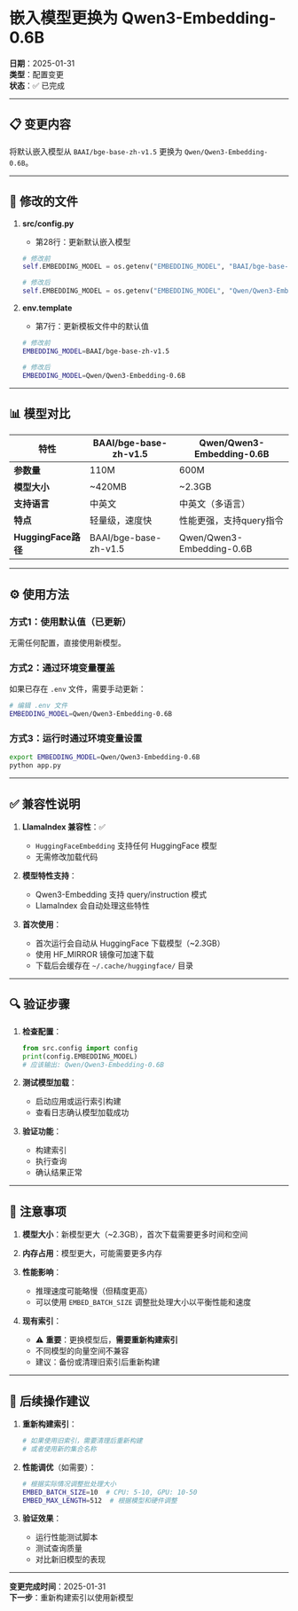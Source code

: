 # 嵌入模型更换为 Qwen3-Embedding-0.6B

**日期**：2025-01-31  
**类型**：配置变更  
**状态**：✅ 已完成

---

## 📋 变更内容

将默认嵌入模型从 `BAAI/bge-base-zh-v1.5` 更换为 `Qwen/Qwen3-Embedding-0.6B`。

---

## 🔧 修改的文件

1. **src/config.py**
   - 第28行：更新默认嵌入模型
   ```python
   # 修改前
   self.EMBEDDING_MODEL = os.getenv("EMBEDDING_MODEL", "BAAI/bge-base-zh-v1.5")
   
   # 修改后
   self.EMBEDDING_MODEL = os.getenv("EMBEDDING_MODEL", "Qwen/Qwen3-Embedding-0.6B")
   ```

2. **env.template**
   - 第7行：更新模板文件中的默认值
   ```bash
   # 修改前
   EMBEDDING_MODEL=BAAI/bge-base-zh-v1.5
   
   # 修改后
   EMBEDDING_MODEL=Qwen/Qwen3-Embedding-0.6B
   ```

---

## 📊 模型对比

| 特性 | BAAI/bge-base-zh-v1.5 | Qwen/Qwen3-Embedding-0.6B |
|------|----------------------|---------------------------|
| **参数量** | 110M | 600M |
| **模型大小** | ~420MB | ~2.3GB |
| **支持语言** | 中英文 | 中英文（多语言） |
| **特点** | 轻量级，速度快 | 性能更强，支持query指令 |
| **HuggingFace路径** | BAAI/bge-base-zh-v1.5 | Qwen/Qwen3-Embedding-0.6B |

---

## ⚙️ 使用方法

### 方式1：使用默认值（已更新）
无需任何配置，直接使用新模型。

### 方式2：通过环境变量覆盖
如果已存在 `.env` 文件，需要手动更新：

```bash
# 编辑 .env 文件
EMBEDDING_MODEL=Qwen/Qwen3-Embedding-0.6B
```

### 方式3：运行时通过环境变量设置
```bash
export EMBEDDING_MODEL=Qwen/Qwen3-Embedding-0.6B
python app.py
```

---

## ✅ 兼容性说明

1. **LlamaIndex 兼容性**：✅
   - `HuggingFaceEmbedding` 支持任何 HuggingFace 模型
   - 无需修改加载代码

2. **模型特性支持**：
   - Qwen3-Embedding 支持 query/instruction 模式
   - LlamaIndex 会自动处理这些特性

3. **首次使用**：
   - 首次运行会自动从 HuggingFace 下载模型（~2.3GB）
   - 使用 HF_MIRROR 镜像可加速下载
   - 下载后会缓存在 `~/.cache/huggingface/` 目录

---

## 🔍 验证步骤

1. **检查配置**：
   ```python
   from src.config import config
   print(config.EMBEDDING_MODEL)
   # 应该输出: Qwen/Qwen3-Embedding-0.6B
   ```

2. **测试模型加载**：
   - 启动应用或运行索引构建
   - 查看日志确认模型加载成功

3. **验证功能**：
   - 构建索引
   - 执行查询
   - 确认结果正常

---

## 📝 注意事项

1. **模型大小**：新模型更大（~2.3GB），首次下载需要更多时间和空间
2. **内存占用**：模型更大，可能需要更多内存
3. **性能影响**：
   - 推理速度可能略慢（但精度更高）
   - 可以使用 `EMBED_BATCH_SIZE` 调整批处理大小以平衡性能和速度

4. **现有索引**：
   - ⚠️ **重要**：更换模型后，**需要重新构建索引**
   - 不同模型的向量空间不兼容
   - 建议：备份或清理旧索引后重新构建

---

## 🚀 后续操作建议

1. **重新构建索引**：
   ```bash
   # 如果使用旧索引，需要清理后重新构建
   # 或者使用新的集合名称
   ```

2. **性能调优**（如需要）：
   ```bash
   # 根据实际情况调整批处理大小
   EMBED_BATCH_SIZE=10  # CPU: 5-10, GPU: 10-50
   EMBED_MAX_LENGTH=512  # 根据模型和硬件调整
   ```

3. **验证效果**：
   - 运行性能测试脚本
   - 测试查询质量
   - 对比新旧模型的表现

---

**变更完成时间**：2025-01-31  
**下一步**：重新构建索引以使用新模型


